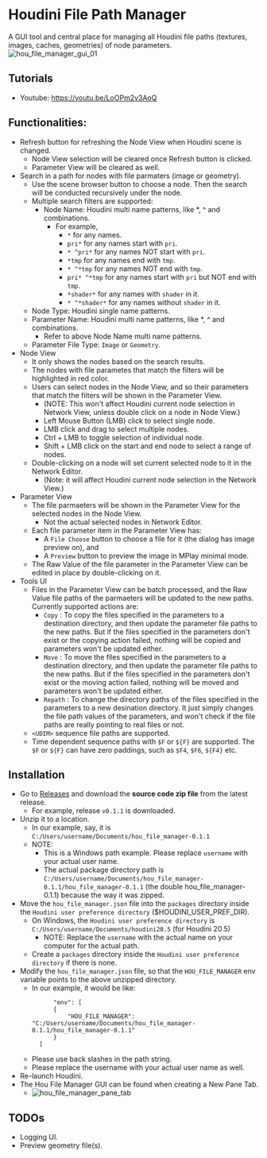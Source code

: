 # Houdini File Path Manager
A GUI tool and central place for managing all Houdini file paths (textures, images, caches, geometries) of node parameters.
![hou_file_manager_gui_01](https://github.com/user-attachments/assets/72080231-e58c-43fc-b32f-6c56a8f03f2f)

## Tutorials
* Youtube: https://youtu.be/LoOPm2v3AoQ

## Functionalities:
* Refresh button for refreshing the Node View when Houdini scene is changed.
  * Node View selection will be cleared once Refresh button is clicked.
  * Parameter View will be cleared as well.
* Search in a path for nodes with file parmaters (image or geometry).
  * Use the scene browser button to choose a node. Then the search will be conducted recursively under the node.
  * Multiple search filters are supported:
    * Node Name: Houdini multi name patterns, like *, ^ and combinations.
      * For example,
        * `*` for any names.
        * `pri*` for any names start with `pri`.
        * `* ^pri*` for any names NOT start with `pri`.
        * `*tmp` for any names end with `tmp`.
        * `* ^*tmp` for any names NOT end with `tmp`.
        * `pri* ^*tmp` for any names start with `pri` but NOT end with `tmp`.
        * `*shader*` for any names with `shader` in it.
        * `* ^*shader*` for any names without `shader` in it.
  * Node Type: Houdini single name patterns.
  * Parameter Name: Houdini multi name patterns, like *, ^ and combinations.
    * Refer to above Node Name multi name patterns.
  * Parameter File Type: `Image` or `Geometry`.
* Node View
  * It only shows the nodes based on the search results.
  * The nodes with file parametes that match the filters will be highlighted in red color.
  * Users can select nodes in the Node View, and so their parameters that match the filters will be shown in the Parameter View.
    * (NOTE: This won't affect Houdini current node selection in Network View, unless double click on a node in Node View.)
    * Left Mouse Button (LMB) click to select single node.
    * LMB click and drag to select multiple nodes.
    * Ctrl + LMB to toggle selection of individual node.
    * Shift + LMB click on the start and end node to select a range of nodes.
  * Double-clicking on a node will set current selected node to it in the Network Editor.
    * (Note: it will affect Houdini current node selection in the Network View.)
* Parameter View
  * The file parmaeters will be shown in the Parameter View for the selected nodes in the Node View.
    * Not the actual selected nodes in Network Editor.
  * Each file parameter item in the Parameter View has:
    * A `File Choose` button to choose a file for it (the dialog has image preview on), and
    * A `Preview` button to preview the image in MPlay minimal mode.
  * The Raw Value of the file parameter in the Parameter View can be edited in place by double-clicking on it.
* Tools UI
  * Files in the Parameter View can be batch processed, and the Raw Value file paths of the parmaeters will be updated to the new paths. Currently supported actions are:
    * `Copy` : To copy the files specified in the parameters to a destination directory, and then update the parameter file paths to the new paths. But if the files specified in the parameters don't exist or the copying action failed, nothing will be copied and parameters won't be updated either.
    * `Move` : To move the files specified in the parameters to a destination directory, and then update the parameter file paths to the new paths. But if the files specified in the parameters don't exist or the moving action failed, nothing will be moved and parameters won't be updated either.
    * `Repath` : To change the directory paths of the files specified in the parameters to a new desination directory. It just simply changes the file path values of the parameters, and won't check if the file paths are really pointing to real files or not.
  * `<UDIM>` sequence file paths are supported.
  * Time dependent sequence paths with `$F` or `${F}` are supported. The `$F` or `${F}` can have zero paddings, such as `$F4`, `$F6`, `${F4}` etc.

## Installation
* Go to [Releases](https://github.com/vfxkevin/hou_file_manager/releases) and download the **source code zip file** from the latest release.
  * For example, release `v0.1.1` is downloaded.
* Unzip it to a location.
  * In our example, say, it is `C:/Users/username/Documents/hou_file_manager-0.1.1`
  * NOTE:
    * This is a Windows path example. Please replace `username` with your actual user name.
    * The actual package directory path is `C:/Users/username/Documents/hou_file_manager-0.1.1/hou_file_manager-0.1.1` (the double hou_file_manager-0.1.1) because the way it was zipped.
* Move the `hou_file_manager.json` file into the `packages` directory inside the `Houdini user preference directory` ($HOUDINI_USER_PREF_DIR).
  * On Windows, the `Houdini user preference directory` is `C:/Users/username/Documents/houdini20.5` (for Houdini 20.5)
    * NOTE: Replace the `username` with the actual name on your computer for the actual path.
  * Create a `packages` directory inside the `Houdini user preference directory` if there is none.
* Modify the `hou_file_manager.json` file, so that the `HOU_FILE_MANAGER` env variable points to the above unzipped directory.
  * In our example, it would be like:
    ```
          "env": [
          {
              "HOU_FILE_MANAGER": "C:/Users/username/Documents/hou_file_manager-0.1.1/hou_file_manager-0.1.1"
          }
      ]
    ```
  * Please use back slashes in the path string.
  * Please replace the username with your actual user name as well.
* Re-launch Houdini.
* The Hou File Manager GUI can be found when creating a New Pane Tab.
  * ![hou_file_manager_pane_tab](https://github.com/user-attachments/assets/67130c8c-2be0-4c0d-91f1-efdc1c55eea4)

## TODOs
* Logging UI.
* Preview geometry file(s).
